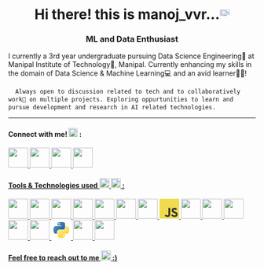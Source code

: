 <h1 align="center">  Hi there! this is manoj_vvr...<img src="https://cdn-icons-png.flaticon.com/128/1791/1791347.png" width=20px height=20px> </h1>
<h3 align="center"> ML and Data Enthusiast </h2>
I currently a 3rd year undergraduate pursuing Data Science Engineering📜 at Manipal Institute of Technology🏫, Manipal. Currently enhancing my skills in the domain of Data Science & Machine Learning💻 and an avid learner🧑‍💻! 

      Always open to discussion related to tech and to collaboratively work🤝 on multiple projects. Exploring oppurtunities to learn and pursue development and research in AI related technologies.
<hr>
<h4> Connect with me! <img src="https://user-images.githubusercontent.com/75264791/190798985-0288e55c-aaec-4d0c-b101-b32fbe51ebf1.png" alt="" width="18" height="18"/>
: </h4>
<p><a href="https://www.linkedin.com/in/atyamvvrmanoj/" target="_blank"> <img src="https://user-images.githubusercontent.com/75264791/190789999-a18481d7-8e6a-4685-b5c3-21f57c74eb9a.png" alt="" width="40" height="40"/</a> <a href="https://github.com/manoj24vvr" target="_blank"> <img src="https://user-images.githubusercontent.com/75264791/190791147-61880226-820a-48f9-a418-2a7b696334c9.png" alt="" width="40" height="40"/</a> <a href="vvrmanojatyam@gmail.com" target="_blank"> <img src="https://cdn-icons-png.flaticon.com/128/5968/5968534.png" alt="" width="40" height="40"/</a> <a href="https://www.instagram.com/manoj__vvr/" target="_blank"> <img src="https://cdn-icons-png.flaticon.com/128/1409/1409946.png" alt="" width="40" height="40"/</a>
</p>

<h4> Tools & Technologies used <img src="https://cdn-icons-png.flaticon.com/128/1087/1087815.png" width=20px height=20px> <img src="https://cdn-icons-png.flaticon.com/128/4319/4319100.png" width=20px height=20px> :</h4>
  <p><img src="https://cdn.icon-icons.com/icons2/2415/PNG/128/c_original_logo_icon_146611.png" alt="" width="40" height="40"  />
    <img src="https://cdn-icons-png.flaticon.com/128/6132/6132222.png" alt="" width="40" height="40">
    <img src="https://cdn.icon-icons.com/icons2/2107/PNG/128/file_type_python_icon_130221.png" alt="" width="40" height="40">
    <img src="https://cdn.icon-icons.com/icons2/2415/PNG/128/java_original_wordmark_logo_icon_146459.png" alt="" width="40" height="40">  <img src="https://cdn.icon-icons.com/icons2/2107/PNG/128/file_type_html_icon_130541.png" alt="" width="40" height="40">  <img src="https://cdn.icon-icons.com/icons2/2107/PNG/128/file_type_css_icon_130661.png" alt="" width="40" height="40">  <img src="https://cdn.icon-icons.com/icons2/2107/PNG/128/file_type_php_icon_130266.png" alt="" width="40" height="40">  <img src="https://raw.githubusercontent.com/github/explore/80688e429a7d4ef2fca1e82350fe8e3517d3494d/topics/javascript/javascript.png" alt="" width="40" height="40">  <img src="https://cdn.icon-icons.com/icons2/2107/PNG/128/file_type_vscode_icon_130084.png" alt="" width="40" height="40">  <img src="https://cdn.icon-icons.com/icons2/2415/PNG/128/git_original_wordmark_logo_icon_146510.png" alt="" width="40" height="40">  <img src="https://cdn.icon-icons.com/icons2/2429/PNG/128/figma_logo_icon_147289.png" alt="" width="40" height="40">  <img src="https://cdn.icon-icons.com/icons2/2699/PNG/128/tensorflow_logo_icon_168671.png" alt="" width="40" height="40">  <img src="https://cdn.icon-icons.com/icons2/2699/PNG/128/mysql_official_logo_icon_169938.png" alt="" width="40" height="40">  <img src="https://raw.githubusercontent.com/devicons/devicon/master/icons/python/python-original.svg" alt="" width="40" height="40">  <img src="https://camo.githubusercontent.com/69ce21304adac467a8251181f98932e1785abd9d718cdd8edc78d1abbf2dcb49/68747470733a2f2f75706c6f61642e77696b696d656469612e6f72672f77696b6970656469612f636f6d6d6f6e732f302f30352f5363696b69745f6c6561726e5f6c6f676f5f736d616c6c2e737667" alt="" width="40" height="40">  <img src="https://cdn.icon-icons.com/icons2/2667/PNG/128/jupyter_app_icon_161280.png" alt="" width="40" height="40"> </p>
    
 <h4> Feel free to reach out to me <img src="https://cdn-icons-png.flaticon.com/128/1791/1791337.png" width=20px height=20px> :) </h4>

<!--
**manoj24vvr/manoj24vvr** is a ✨ _special_ ✨ repository because its `README.md` (this file) appears on your GitHub profile.

Here are some ideas to get you started:

- 🔭 I’m currently working on ...
- 🌱 I’m currently learning ...
- 👯 I’m looking to collaborate on ...
- 🤔 I’m looking for help with ...
- 💬 Ask me about ...
- 📫 How to reach me: ...
- 😄 Pronouns: ...
- ⚡ Fun fact: ...
-->
